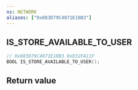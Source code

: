```yaml
---
ns: NETWORK
aliases: ["0x883D79C4071E18B3"]
---
```

## IS_STORE_AVAILABLE_TO_USER

```c
// 0x883D79C4071E18B3 0xD32FA11F
BOOL IS_STORE_AVAILABLE_TO_USER();
```


## Return value
